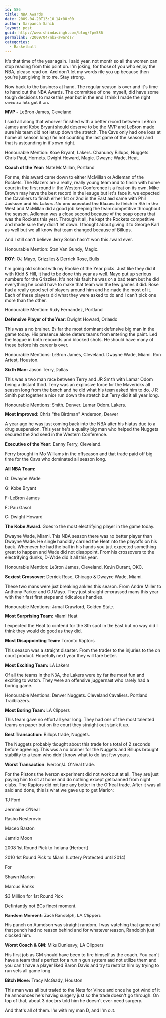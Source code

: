 ```yaml
---
id: 586
title: NBA Awards
date: 2009-04-20T13:10:14+00:00
author: Sarpanch Sahib
layout: post
guid: http://www.shindasingh.com/blog/?p=586
permalink: /2009/04/nba-awards/
categories:
  - Basketball
---
```

It's that time of the year again. I said year, not month so all the women can stop reading from this point on. I'm joking, for those of you who enjoy the NBA, please read on. And don't let my words rile you up because then you're just giving in to me. Stay strong.

Now back to the business at hand. The regular season is over and it's time to hand out the NBA Awards. The committee of one, myself, did have some tough decisions to make this year but in the end I think I made the right ones so lets get it on.

**MVP -** LeBron James, Cleveland

I said all along that whoever finished with a better record between LeBron James and Kobe Bryant should deserve to be the MVP and LeBron made sure his team did not let up down the stretch. The Cavs only had one loss at home all season long (I'm not counting the last game of the season) and that is astounding in it's own right.

Honourable Mention: Kobe Bryant, Lakers. Chanuncy Billups, Nuggets. Chris Paul, Hornets. Dwight Howard, Magic. Dwayne Wade, Heat.

**Coach of the Year:** Nate McMillan, Portland

For me, this award came down to either McMillan or Adleman of the Rockets. The Blazers are a really, really young team and to finsih with home court in the first round in the Western Conference is a feat on its own. Mike Brown may have the best record in the leauge but let's face it, we expected the Cavaliers to finish either 1st or 2nd in the East and same with Phil Jackson and his Lakers. No one expected the Blazers to finish in 4th in the West and McMillan did a good job keeping the team competitive throughout the season. Adleman was a close second because of the soap opera that was the Rockets this year. Through it all, he kept the Rockets competitive and made sure they didn't let down. I thought about giving it to George Karl as well but we all know that team changed because of Billups.

And I still can't believe Jerry Solan hasn't won this award ever.

Honourable Mention: Stan Van Gundy, Magic.

**ROY**: OJ Mayo, Grizzlies & Derrick Rose, Bulls

I'm going old school with my Rookie of the Year picks. Just like they did it with Kidd & Hill, it had to be done this year as well. Mayo put up serious numbers for the Grizzlies. It's not his fault he was on a bad team but he did everything he could have to make that team win the few games it did. Rose had a really good set of players around him and he made the most of it. Each of these players did what they were asked to do and I can't pick one more than the other.

Honourable Mention: Rudy Fernandez, Portland

**Defensive Player of the Year**: Dwight Howard, Orlando

This was a no brainer. By far the most dominant defensive big man in the game today. His presence alone deters teams from entering the paint. Led the league in both rebounds and blocked shots. He should have many of these before his career is over.

Honourable Mentions: LeBron James, Cleveland. Dwayne Wade, Miami. Ron Artest, Houston.

**Sixth Man:** Jason Terry, Dallas

This was a two man race between Terry and JR Smith with Lamar Odom being a distant third. Terry was an explosive force for the Mavericks all season long from the bench and he did what his team asked him to do. J R Smith put together a nice run down the stretch but Terry did it all year long.

Honourable Mentions: Smith, Denver. Lamar Odom, Lakers.

**Most Improved:** Chris "the Birdman" Anderson, Denver

A year ago he was just coming back into the NBA after his hiatus due to a drug suspension. This year he's a quality big man who helped the Nuggets secured the 2nd seed in the Western Conference.

**Executive of the Year:** Danny Ferry, Cleveland.

Ferry brought in Mo Williams in the offseason and that trade paid off big time for the Cavs who dominated all season long.

**All NBA Team:**

G: Dwayne Wade
  
G: Kobe Bryant
  
F: LeBron James
  
F: Pau Gasol
  
C: Dwight Howard

**The Kobe Award**. Goes to the most electrifying player in the game today.

Dwayne Wade, Miami. This NBA season there was no better player than Dwayne Wade. He single handidly carried the Heat into the playoffs on his back. Whenever he had the ball in his hands you just expected something great to happen and Wade did not disappoint. From his crossovers to the electrifying dunks, D-Wade did it all this year.

Honourable Mention: LeBron James, Cleveland. Kevin Durant, OKC.

**Sexiest Crossover**: Derrick Rose, Chicago & Dwayne Wade, Miami.

These two mans were just breaking ankles this season. From Andre Miller to Anthony Parker and OJ Mayo. They just straight embrassed mans this year with their fast first steps and ridiculous handles.

Honourable Mentions: Jamal Crawford, Golden State.

**Most Surprising Team:** Miami Heat

I expected the Heat to contend for the 8th spot in the East but no way did I think they would do good as they did.

**Most Disappointing Team:** Toronto Raptors

This season was a straight disaster. From the trades to the injuries to the on court product. Hopefully next year they will fare better.

**Most Exciting Team:** LA Lakers

Of all the teams in the NBA, the Lakers were by far the most fun and exciting to watch. They were an offensive juggernaut who rarely had a boring game.

Honourable Mentions: Denver Nuggets. Cleveland Cavaliers. Portland Trailblazers.

**Most Boring Team:** LA Clippers

This team gave no effort all year long. They had one of the most talented teams on paper but on the court they straight out stank it up.

**Best Transaction:** Billups trade, Nuggets.

The Nuggets probably thought about this trade for a total of 2 seconds before agreeing. This was a no brainer for the Nuggets and Billups brought stability to a team who didn't know what to do last few years.

**Worst Transaction**: Iverson/J. O'Neal trade.

For the Pistons the Iverson experiment did not work out at all. They are just paying him to sit at home and do nothing except get banned from night clubs. The Raptors did not fare any better in the O'Neal trade. After it was all said and done, this is what we gave up to get Marion:

TJ Ford
  
Jermaine O'Neal
  
Rasho Nesterovic
  
Maceo Baston
  
Jamrio Moon
  
2008 1st Round Pick to Indiana (Herbert)
  
2010 1st Round Pick to Miami (Lottery Protected until 2014)

For

Shawn Marion
  
Marcus Banks
  
$3 Million for 1st Round Pick

Defintantly not BCs finest moment.

**Random Moment:** Zach Randolph, LA Clippers

His punch on Aumdson was straight random. I was watching that game and that punch had no reason behind and for whatever reason, Randolph just clocked him.

**Worst Coach & GM**: Mike Dunleavy, LA Clippers

His first job as GM should have been to fire himself as the coach. You can't have a team that's perfect for a run n gun system and not utilize them and you can't have a player liked Baron Davis and try to restrict him by trying to run sets all game long.

**Bitch Move:** Tracy McGrady, Houston

This man was all but traded to the Nets for Vince and once he got wind of it he announces he's having surgery just so the trade doesn't go through. On top of that, about 3 doctors told him he doesn't even need surgery.

And that's all of them. I'm with my man D, and I'm out.